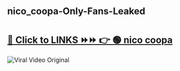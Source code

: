 
 ## nico_coopa-Only-Fans-Leaked

# <h2><a href="https://clipsfans.com/nico_coopa&ref=git">🔗 Click to LINKS ⏩⏩ 👉 🟢 nico coopa </a></h2>

<a href="https://clipsfans.com/nico_coopa&ref=git" rel="nofollow" data-target="animated-image.originalLink"><img src="https://i.ibb.co.com/xMMVF88/686577567.gif" alt="Viral Video Original" style="max-width: 100%; display: inline-block;" data-target="animated-image.originalImage"></a>
